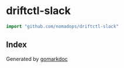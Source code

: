 <!-- Code generated by gomarkdoc. DO NOT EDIT -->

# driftctl\-slack

```go
import "github.com/nomadops/driftctl-slack"
```

## Index





Generated by [gomarkdoc](<https://github.com/princjef/gomarkdoc>)

